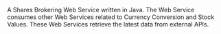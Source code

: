 A Shares Brokering Web Service written in Java. The Web Service consumes other Web Services related to Currency Conversion and Stock Values. These Web Services retrieve the latest data from external APIs.
